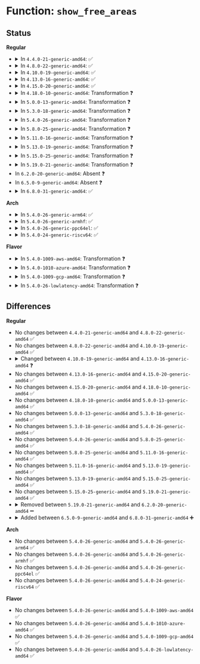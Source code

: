 # Function: <code>show_free_areas</code>

## Status
<b>Regular</b>
<ul>
<li>
<details>
<summary>In <code>4.4.0-21-generic-amd64</code>: ✅</summary>

```c
void show_free_areas(unsigned int filter)
```

```json
{
  "name": "show_free_areas",
  "collision_type": "Unique Global",
  "inline_type": "No",
  "funcs": [
    {
      "addr": 18446744071580496320,
      "name": "show_free_areas",
      "external": true,
      "loc": "mm/page_alloc.c:3682",
      "file": "mm/page_alloc.c",
      "inline": "seen, unknown",
      "caller_inline": [],
      "caller_func": [
        "lib/show_mem.c:show_mem"
      ]
    }
  ],
  "symbols": [
    {
      "addr": 18446744071580496320,
      "name": "show_free_areas",
      "section": ".text",
      "bind": "STB_GLOBAL",
      "size": 2381
    }
  ]
}
```
</details>
</li>
<li>
<details>
<summary>In <code>4.8.0-22-generic-amd64</code>: ✅</summary>

```c
void show_free_areas(unsigned int filter)
```

```json
{
  "name": "show_free_areas",
  "collision_type": "Unique Global",
  "inline_type": "No",
  "funcs": [
    {
      "addr": 18446744071580595616,
      "name": "show_free_areas",
      "external": true,
      "loc": "mm/page_alloc.c:4153",
      "file": "mm/page_alloc.c",
      "inline": "seen, unknown",
      "caller_inline": [],
      "caller_func": [
        "lib/show_mem.c:show_mem"
      ]
    }
  ],
  "symbols": [
    {
      "addr": 18446744071580595616,
      "name": "show_free_areas",
      "section": ".text",
      "bind": "STB_GLOBAL",
      "size": 2596
    }
  ]
}
```
</details>
</li>
<li>
<details>
<summary>In <code>4.10.0-19-generic-amd64</code>: ✅</summary>

```c
void show_free_areas(unsigned int filter)
```

```json
{
  "name": "show_free_areas",
  "collision_type": "Unique Global",
  "inline_type": "No",
  "funcs": [
    {
      "addr": 18446744071580662656,
      "name": "show_free_areas",
      "external": true,
      "loc": "mm/page_alloc.c:4309",
      "file": "mm/page_alloc.c",
      "inline": "seen, unknown",
      "caller_inline": [],
      "caller_func": [
        "lib/show_mem.c:show_mem"
      ]
    }
  ],
  "symbols": [
    {
      "addr": 18446744071580662656,
      "name": "show_free_areas",
      "section": ".text",
      "bind": "STB_GLOBAL",
      "size": 2607
    }
  ]
}
```
</details>
</li>
<li>
<details>
<summary>In <code>4.13.0-16-generic-amd64</code>: ✅</summary>

```c
void show_free_areas(unsigned int filter, nodemask_t * nodemask)
```

```json
{
  "name": "show_free_areas",
  "collision_type": "Unique Global",
  "inline_type": "No",
  "funcs": [
    {
      "addr": 18446744071580696064,
      "name": "show_free_areas",
      "external": true,
      "loc": "mm/page_alloc.c:4598",
      "file": "mm/page_alloc.c",
      "inline": "seen, unknown",
      "caller_inline": [],
      "caller_func": [
        "lib/show_mem.c:show_mem"
      ]
    }
  ],
  "symbols": [
    {
      "addr": 18446744071580696064,
      "name": "show_free_areas",
      "section": ".text",
      "bind": "STB_GLOBAL",
      "size": 2416
    }
  ]
}
```
</details>
</li>
<li>
<details>
<summary>In <code>4.15.0-20-generic-amd64</code>: ✅</summary>

```c
void show_free_areas(unsigned int filter, nodemask_t * nodemask)
```

```json
{
  "name": "show_free_areas",
  "collision_type": "Unique Global",
  "inline_type": "No",
  "funcs": [
    {
      "addr": 18446744071580781600,
      "name": "show_free_areas",
      "external": true,
      "loc": "mm/page_alloc.c:4717",
      "file": "mm/page_alloc.c",
      "inline": "seen, unknown",
      "caller_inline": [],
      "caller_func": [
        "lib/show_mem.c:show_mem"
      ]
    }
  ],
  "symbols": [
    {
      "addr": 18446744071580781600,
      "name": "show_free_areas",
      "section": ".text",
      "bind": "STB_GLOBAL",
      "size": 2388
    }
  ]
}
```
</details>
</li>
<li>
<details>
<summary>In <code>4.18.0-10-generic-amd64</code>: Transformation ❓</summary>

```c
void show_free_areas(unsigned int filter, nodemask_t * nodemask)
```

```json
{
  "name": "show_free_areas",
  "collision_type": "Unique Global",
  "inline_type": "No",
  "funcs": [
    {
      "addr": 0,
      "name": "show_free_areas",
      "external": true,
      "loc": "mm/page_alloc.c:4856",
      "file": "mm/page_alloc.c",
      "inline": "seen, unknown",
      "caller_inline": [],
      "caller_func": [
        "lib/show_mem.c:show_mem"
      ]
    }
  ],
  "symbols": [
    {
      "addr": 18446744071580921414,
      "name": "show_free_areas.cold.116",
      "section": ".text",
      "bind": "STB_LOCAL",
      "size": 2131
    },
    {
      "addr": 18446744071580917216,
      "name": "show_free_areas",
      "section": ".text",
      "bind": "STB_GLOBAL",
      "size": 211
    }
  ]
}
```
</details>
</li>
<li>
<details>
<summary>In <code>5.0.0-13-generic-amd64</code>: Transformation ❓</summary>

```c
void show_free_areas(unsigned int filter, nodemask_t * nodemask)
```

```json
{
  "name": "show_free_areas",
  "collision_type": "Unique Global",
  "inline_type": "No",
  "funcs": [
    {
      "addr": 0,
      "name": "show_free_areas",
      "external": true,
      "loc": "mm/page_alloc.c:5022",
      "file": "mm/page_alloc.c",
      "inline": "seen, unknown",
      "caller_inline": [],
      "caller_func": [
        "lib/show_mem.c:show_mem"
      ]
    }
  ],
  "symbols": [
    {
      "addr": 18446744071580997359,
      "name": "show_free_areas.cold.120",
      "section": ".text",
      "bind": "STB_LOCAL",
      "size": 2179
    },
    {
      "addr": 18446744071580992656,
      "name": "show_free_areas",
      "section": ".text",
      "bind": "STB_GLOBAL",
      "size": 214
    }
  ]
}
```
</details>
</li>
<li>
<details>
<summary>In <code>5.3.0-18-generic-amd64</code>: Transformation ❓</summary>

```c
void show_free_areas(unsigned int filter, nodemask_t * nodemask)
```

```json
{
  "name": "show_free_areas",
  "collision_type": "Unique Global",
  "inline_type": "No",
  "funcs": [
    {
      "addr": 0,
      "name": "show_free_areas",
      "external": true,
      "loc": "mm/page_alloc.c:5208",
      "file": "mm/page_alloc.c",
      "inline": "seen, unknown",
      "caller_inline": [],
      "caller_func": [
        "lib/show_mem.c:show_mem"
      ]
    }
  ],
  "symbols": [
    {
      "addr": 18446744071581416358,
      "name": "show_free_areas.cold",
      "section": ".text",
      "bind": "STB_LOCAL",
      "size": 2190
    },
    {
      "addr": 18446744071581411056,
      "name": "show_free_areas",
      "section": ".text",
      "bind": "STB_GLOBAL",
      "size": 185
    }
  ]
}
```
</details>
</li>
<li>
<details>
<summary>In <code>5.4.0-26-generic-amd64</code>: Transformation ❓</summary>

```c
void show_free_areas(unsigned int filter, nodemask_t * nodemask)
```

```json
{
  "name": "show_free_areas",
  "collision_type": "Unique Global",
  "inline_type": "No",
  "funcs": [
    {
      "addr": 0,
      "name": "show_free_areas",
      "external": true,
      "loc": "mm/page_alloc.c:5226",
      "file": "mm/page_alloc.c",
      "inline": "seen, unknown",
      "caller_inline": [],
      "caller_func": [
        "lib/show_mem.c:show_mem"
      ]
    }
  ],
  "symbols": [
    {
      "addr": 18446744071581477313,
      "name": "show_free_areas.cold",
      "section": ".text",
      "bind": "STB_LOCAL",
      "size": 2186
    },
    {
      "addr": 18446744071581472080,
      "name": "show_free_areas",
      "section": ".text",
      "bind": "STB_GLOBAL",
      "size": 185
    }
  ]
}
```
</details>
</li>
<li>
<details>
<summary>In <code>5.8.0-25-generic-amd64</code>: Transformation ❓</summary>

```c
void show_free_areas(unsigned int filter, nodemask_t * nodemask)
```

```json
{
  "name": "show_free_areas",
  "collision_type": "Unique Global",
  "inline_type": "No",
  "funcs": [
    {
      "addr": 0,
      "name": "show_free_areas",
      "external": true,
      "loc": "mm/page_alloc.c:5329",
      "file": "mm/page_alloc.c",
      "inline": "seen, unknown",
      "caller_inline": [],
      "caller_func": [
        "lib/show_mem.c:show_mem"
      ]
    }
  ],
  "symbols": [
    {
      "addr": 18446744071581682275,
      "name": "show_free_areas.cold",
      "section": ".text",
      "bind": "STB_LOCAL",
      "size": 2189
    },
    {
      "addr": 18446744071581678128,
      "name": "show_free_areas",
      "section": ".text",
      "bind": "STB_GLOBAL",
      "size": 194
    }
  ]
}
```
</details>
</li>
<li>
<details>
<summary>In <code>5.11.0-16-generic-amd64</code>: Transformation ❓</summary>

```c
void show_free_areas(unsigned int filter, nodemask_t * nodemask)
```

```json
{
  "name": "show_free_areas",
  "collision_type": "Unique Global",
  "inline_type": "No",
  "funcs": [
    {
      "addr": 0,
      "name": "show_free_areas",
      "external": true,
      "loc": "mm/page_alloc.c:5495",
      "file": "mm/page_alloc.c",
      "inline": "seen, unknown",
      "caller_inline": [],
      "caller_func": [
        "lib/show_mem.c:show_mem"
      ]
    }
  ],
  "symbols": [
    {
      "addr": 18446744071591329155,
      "name": "show_free_areas.cold",
      "section": ".text",
      "bind": "STB_LOCAL",
      "size": 2209
    },
    {
      "addr": 18446744071581725952,
      "name": "show_free_areas",
      "section": ".text",
      "bind": "STB_GLOBAL",
      "size": 194
    }
  ]
}
```
</details>
</li>
<li>
<details>
<summary>In <code>5.13.0-19-generic-amd64</code>: Transformation ❓</summary>

```c
void show_free_areas(unsigned int filter, nodemask_t * nodemask)
```

```json
{
  "name": "show_free_areas",
  "collision_type": "Unique Global",
  "inline_type": "No",
  "funcs": [
    {
      "addr": 0,
      "name": "show_free_areas",
      "external": true,
      "loc": "mm/page_alloc.c:5698",
      "file": "mm/page_alloc.c",
      "inline": "seen, unknown",
      "caller_inline": [],
      "caller_func": [
        "lib/show_mem.c:show_mem"
      ]
    }
  ],
  "symbols": [
    {
      "addr": 18446744071591271290,
      "name": "show_free_areas.cold",
      "section": ".text",
      "bind": "STB_LOCAL",
      "size": 2221
    },
    {
      "addr": 18446744071581748096,
      "name": "show_free_areas",
      "section": ".text",
      "bind": "STB_GLOBAL",
      "size": 208
    }
  ]
}
```
</details>
</li>
<li>
<details>
<summary>In <code>5.15.0-25-generic-amd64</code>: Transformation ❓</summary>

```c
void show_free_areas(unsigned int filter, nodemask_t * nodemask)
```

```json
{
  "name": "show_free_areas",
  "collision_type": "Unique Global",
  "inline_type": "No",
  "funcs": [
    {
      "addr": 0,
      "name": "show_free_areas",
      "external": true,
      "loc": "mm/page_alloc.c:5879",
      "file": "mm/page_alloc.c",
      "inline": "seen, unknown",
      "caller_inline": [],
      "caller_func": [
        "lib/show_mem.c:show_mem"
      ]
    }
  ],
  "symbols": [
    {
      "addr": 18446744071592204851,
      "name": "show_free_areas.cold",
      "section": ".text",
      "bind": "STB_LOCAL",
      "size": 2641
    },
    {
      "addr": 18446744071582026688,
      "name": "show_free_areas",
      "section": ".text",
      "bind": "STB_GLOBAL",
      "size": 296
    }
  ]
}
```
</details>
</li>
<li>
<details>
<summary>In <code>5.19.0-21-generic-amd64</code>: Transformation ❓</summary>

```c
void show_free_areas(unsigned int filter, nodemask_t * nodemask)
```

```json
{
  "name": "show_free_areas",
  "collision_type": "Unique Global",
  "inline_type": "No",
  "funcs": [
    {
      "addr": 0,
      "name": "show_free_areas",
      "external": true,
      "loc": "mm/page_alloc.c:5934",
      "file": "mm/page_alloc.c",
      "inline": "seen, unknown",
      "caller_inline": [],
      "caller_func": [
        "lib/show_mem.c:show_mem"
      ]
    }
  ],
  "symbols": [
    {
      "addr": 18446744071593982190,
      "name": "show_free_areas.cold",
      "section": ".text",
      "bind": "STB_LOCAL",
      "size": 2777
    },
    {
      "addr": 18446744071582453872,
      "name": "show_free_areas",
      "section": ".text",
      "bind": "STB_GLOBAL",
      "size": 289
    }
  ]
}
```
</details>
</li>
<li>
In <code>6.2.0-20-generic-amd64</code>: Absent ❓
</li>
<li>
In <code>6.5.0-9-generic-amd64</code>: Absent ❓
</li>
<li>
<details>
<summary>In <code>6.8.0-31-generic-amd64</code>: ✅</summary>

```c
void show_free_areas(unsigned int filter, nodemask_t * nodemask, int max_zone_idx)
```

```json
{
  "name": "show_free_areas",
  "collision_type": "Unique Static",
  "inline_type": "No",
  "funcs": [
    {
      "addr": 18446744071583070688,
      "name": "show_free_areas",
      "external": false,
      "loc": "mm/show_mem.c:186",
      "file": "mm/show_mem.c",
      "inline": "seen, unknown",
      "caller_inline": [],
      "caller_func": [
        "mm/show_mem.c:__show_mem"
      ]
    }
  ],
  "symbols": [
    {
      "addr": 18446744071583070688,
      "name": "show_free_areas",
      "section": ".text",
      "bind": "STB_LOCAL",
      "size": 3959
    }
  ]
}
```
</details>
</li>
</ul>
<b>Arch</b>
<ul>
<li>
<details>
<summary>In <code>5.4.0-26-generic-arm64</code>: ✅</summary>

```c
void show_free_areas(unsigned int filter, nodemask_t * nodemask)
```

```json
{
  "name": "show_free_areas",
  "collision_type": "Unique Global",
  "inline_type": "No",
  "funcs": [
    {
      "addr": 18446603336492880432,
      "name": "show_free_areas",
      "external": true,
      "loc": "mm/page_alloc.c:5226",
      "file": "mm/page_alloc.c",
      "inline": "seen, unknown",
      "caller_inline": [],
      "caller_func": [
        "lib/show_mem.c:show_mem"
      ]
    }
  ],
  "symbols": [
    {
      "addr": 18446603336492880432,
      "name": "show_free_areas",
      "section": ".text",
      "bind": "STB_GLOBAL",
      "size": 2152
    }
  ]
}
```
</details>
</li>
<li>
<details>
<summary>In <code>5.4.0-26-generic-armhf</code>: ✅</summary>

```c
void show_free_areas(unsigned int filter, nodemask_t * nodemask)
```

```json
{
  "name": "show_free_areas",
  "collision_type": "Unique Global",
  "inline_type": "No",
  "funcs": [
    {
      "addr": 3226680472,
      "name": "show_free_areas",
      "external": true,
      "loc": "mm/page_alloc.c:5226",
      "file": "mm/page_alloc.c",
      "inline": "seen, unknown",
      "caller_inline": [],
      "caller_func": [
        "lib/show_mem.c:show_mem"
      ]
    }
  ],
  "symbols": [
    {
      "addr": 3226680472,
      "name": "show_free_areas",
      "section": ".text",
      "bind": "STB_GLOBAL",
      "size": 1980
    }
  ]
}
```
</details>
</li>
<li>
<details>
<summary>In <code>5.4.0-26-generic-ppc64el</code>: ✅</summary>

```c
void show_free_areas(unsigned int filter, nodemask_t * nodemask)
```

```json
{
  "name": "show_free_areas",
  "collision_type": "Unique Global",
  "inline_type": "No",
  "funcs": [
    {
      "addr": 13835058055286275216,
      "name": "show_free_areas",
      "external": true,
      "loc": "mm/page_alloc.c:5226",
      "file": "mm/page_alloc.c",
      "inline": "seen, unknown",
      "caller_inline": [],
      "caller_func": [
        "lib/show_mem.c:show_mem"
      ]
    }
  ],
  "symbols": [
    {
      "addr": 13835058055286275216,
      "name": "show_free_areas",
      "section": ".text",
      "bind": "STB_GLOBAL",
      "size": 2824
    }
  ]
}
```
</details>
</li>
<li>
<details>
<summary>In <code>5.4.0-24-generic-riscv64</code>: ✅</summary>

```c
void show_free_areas(unsigned int filter, nodemask_t * nodemask)
```

```json
{
  "name": "show_free_areas",
  "collision_type": "Unique Global",
  "inline_type": "No",
  "funcs": [
    {
      "addr": 18446743936272822124,
      "name": "show_free_areas",
      "external": true,
      "loc": "mm/page_alloc.c:5226",
      "file": "mm/page_alloc.c",
      "inline": "seen, unknown",
      "caller_inline": [],
      "caller_func": [
        "lib/show_mem.c:show_mem"
      ]
    }
  ],
  "symbols": [
    {
      "addr": 18446743936272822124,
      "name": "show_free_areas",
      "section": ".text",
      "bind": "STB_GLOBAL",
      "size": 1730
    }
  ]
}
```
</details>
</li>
</ul>
<b>Flavor</b>
<ul>
<li>
<details>
<summary>In <code>5.4.0-1009-aws-amd64</code>: Transformation ❓</summary>

```c
void show_free_areas(unsigned int filter, nodemask_t * nodemask)
```

```json
{
  "name": "show_free_areas",
  "collision_type": "Unique Global",
  "inline_type": "No",
  "funcs": [
    {
      "addr": 0,
      "name": "show_free_areas",
      "external": true,
      "loc": "mm/page_alloc.c:5226",
      "file": "mm/page_alloc.c",
      "inline": "seen, unknown",
      "caller_inline": [],
      "caller_func": [
        "lib/show_mem.c:show_mem"
      ]
    }
  ],
  "symbols": [
    {
      "addr": 18446744071581446161,
      "name": "show_free_areas.cold",
      "section": ".text",
      "bind": "STB_LOCAL",
      "size": 2186
    },
    {
      "addr": 18446744071581440928,
      "name": "show_free_areas",
      "section": ".text",
      "bind": "STB_GLOBAL",
      "size": 185
    }
  ]
}
```
</details>
</li>
<li>
<details>
<summary>In <code>5.4.0-1010-azure-amd64</code>: Transformation ❓</summary>

```c
void show_free_areas(unsigned int filter, nodemask_t * nodemask)
```

```json
{
  "name": "show_free_areas",
  "collision_type": "Unique Global",
  "inline_type": "No",
  "funcs": [
    {
      "addr": 0,
      "name": "show_free_areas",
      "external": true,
      "loc": "mm/page_alloc.c:5226",
      "file": "mm/page_alloc.c",
      "inline": "seen, unknown",
      "caller_inline": [],
      "caller_func": [
        "lib/show_mem.c:show_mem"
      ]
    }
  ],
  "symbols": [
    {
      "addr": 18446744071581388529,
      "name": "show_free_areas.cold",
      "section": ".text",
      "bind": "STB_LOCAL",
      "size": 2186
    },
    {
      "addr": 18446744071581383312,
      "name": "show_free_areas",
      "section": ".text",
      "bind": "STB_GLOBAL",
      "size": 185
    }
  ]
}
```
</details>
</li>
<li>
<details>
<summary>In <code>5.4.0-1009-gcp-amd64</code>: Transformation ❓</summary>

```c
void show_free_areas(unsigned int filter, nodemask_t * nodemask)
```

```json
{
  "name": "show_free_areas",
  "collision_type": "Unique Global",
  "inline_type": "No",
  "funcs": [
    {
      "addr": 0,
      "name": "show_free_areas",
      "external": true,
      "loc": "mm/page_alloc.c:5226",
      "file": "mm/page_alloc.c",
      "inline": "seen, unknown",
      "caller_inline": [],
      "caller_func": [
        "lib/show_mem.c:show_mem"
      ]
    }
  ],
  "symbols": [
    {
      "addr": 18446744071581437361,
      "name": "show_free_areas.cold",
      "section": ".text",
      "bind": "STB_LOCAL",
      "size": 2186
    },
    {
      "addr": 18446744071581432128,
      "name": "show_free_areas",
      "section": ".text",
      "bind": "STB_GLOBAL",
      "size": 185
    }
  ]
}
```
</details>
</li>
<li>
<details>
<summary>In <code>5.4.0-26-lowlatency-amd64</code>: Transformation ❓</summary>

```c
void show_free_areas(unsigned int filter, nodemask_t * nodemask)
```

```json
{
  "name": "show_free_areas",
  "collision_type": "Unique Global",
  "inline_type": "No",
  "funcs": [
    {
      "addr": 0,
      "name": "show_free_areas",
      "external": true,
      "loc": "mm/page_alloc.c:5226",
      "file": "mm/page_alloc.c",
      "inline": "seen, unknown",
      "caller_inline": [],
      "caller_func": [
        "lib/show_mem.c:show_mem"
      ]
    }
  ],
  "symbols": [
    {
      "addr": 18446744071581501857,
      "name": "show_free_areas.cold",
      "section": ".text",
      "bind": "STB_LOCAL",
      "size": 2186
    },
    {
      "addr": 18446744071581496624,
      "name": "show_free_areas",
      "section": ".text",
      "bind": "STB_GLOBAL",
      "size": 185
    }
  ]
}
```
</details>
</li>
</ul>

## Differences
<b>Regular</b>
<ul>
<li>
No changes between <code>4.4.0-21-generic-amd64</code> and <code>4.8.0-22-generic-amd64</code> ✅
</li>
<li>
No changes between <code>4.8.0-22-generic-amd64</code> and <code>4.10.0-19-generic-amd64</code> ✅
</li>
<li>
<details>
<summary>Changed between <code>4.10.0-19-generic-amd64</code> and <code>4.13.0-16-generic-amd64</code> ❓</summary>
<ul>
<li>
<b>Param added. </b>
<code>nodemask_t * nodemask</code>
</li>
</ul>
</details>
</li>
<li>
No changes between <code>4.13.0-16-generic-amd64</code> and <code>4.15.0-20-generic-amd64</code> ✅
</li>
<li>
No changes between <code>4.15.0-20-generic-amd64</code> and <code>4.18.0-10-generic-amd64</code> ✅
</li>
<li>
No changes between <code>4.18.0-10-generic-amd64</code> and <code>5.0.0-13-generic-amd64</code> ✅
</li>
<li>
No changes between <code>5.0.0-13-generic-amd64</code> and <code>5.3.0-18-generic-amd64</code> ✅
</li>
<li>
No changes between <code>5.3.0-18-generic-amd64</code> and <code>5.4.0-26-generic-amd64</code> ✅
</li>
<li>
No changes between <code>5.4.0-26-generic-amd64</code> and <code>5.8.0-25-generic-amd64</code> ✅
</li>
<li>
No changes between <code>5.8.0-25-generic-amd64</code> and <code>5.11.0-16-generic-amd64</code> ✅
</li>
<li>
No changes between <code>5.11.0-16-generic-amd64</code> and <code>5.13.0-19-generic-amd64</code> ✅
</li>
<li>
No changes between <code>5.13.0-19-generic-amd64</code> and <code>5.15.0-25-generic-amd64</code> ✅
</li>
<li>
No changes between <code>5.15.0-25-generic-amd64</code> and <code>5.19.0-21-generic-amd64</code> ✅
</li>
<li>
<details>
<summary>Removed between <code>5.19.0-21-generic-amd64</code> and <code>6.2.0-20-generic-amd64</code> ➖</summary>

```c
void show_free_areas(unsigned int filter, nodemask_t * nodemask)
```
</details>
</li>
<li>
<details>
<summary>Added between <code>6.5.0-9-generic-amd64</code> and <code>6.8.0-31-generic-amd64</code> ➕</summary>

```c
void show_free_areas(unsigned int filter, nodemask_t * nodemask, int max_zone_idx)
```
</details>
</li>
</ul>
<b>Arch</b>
<ul>
<li>
No changes between <code>5.4.0-26-generic-amd64</code> and <code>5.4.0-26-generic-arm64</code> ✅
</li>
<li>
No changes between <code>5.4.0-26-generic-amd64</code> and <code>5.4.0-26-generic-armhf</code> ✅
</li>
<li>
No changes between <code>5.4.0-26-generic-amd64</code> and <code>5.4.0-26-generic-ppc64el</code> ✅
</li>
<li>
No changes between <code>5.4.0-26-generic-amd64</code> and <code>5.4.0-24-generic-riscv64</code> ✅
</li>
</ul>
<b>Flavor</b>
<ul>
<li>
No changes between <code>5.4.0-26-generic-amd64</code> and <code>5.4.0-1009-aws-amd64</code> ✅
</li>
<li>
No changes between <code>5.4.0-26-generic-amd64</code> and <code>5.4.0-1010-azure-amd64</code> ✅
</li>
<li>
No changes between <code>5.4.0-26-generic-amd64</code> and <code>5.4.0-1009-gcp-amd64</code> ✅
</li>
<li>
No changes between <code>5.4.0-26-generic-amd64</code> and <code>5.4.0-26-lowlatency-amd64</code> ✅
</li>
</ul>
